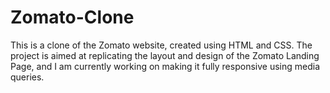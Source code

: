 # Zomato-Clone
This is a clone of the Zomato website, created using HTML and CSS. The project is aimed at replicating the layout and design of the Zomato Landing Page, and I am currently working on making it fully responsive using media queries.
